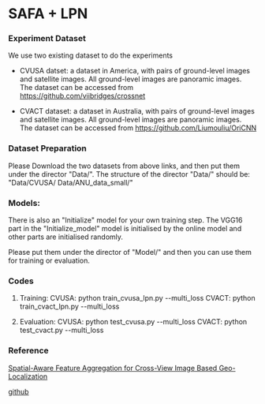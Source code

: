 # SAFA + LPN


### Experiment Dataset
We use two existing dataset to do the experiments

- CVUSA datset: a dataset in America, with pairs of ground-level images and satellite images. All ground-level images are panoramic images.  
	The dataset can be accessed from https://github.com/viibridges/crossnet

- CVACT dataset: a dataset in Australia, with pairs of ground-level images and satellite images. All ground-level images are panoramic images.  
	The dataset can be accessed from https://github.com/Liumouliu/OriCNN


### Dataset Preparation
Please Download the two datasets from above links, and then put them under the director "Data/". The structure of the director "Data/" should be:
"Data/CVUSA/
 Data/ANU_data_small/"

### Models:

There is also an "Initialize" model for your own training step. The VGG16 part in the "Initialize_model" model is initialised by the online model and other parts are initialised randomly. 

Please put them under the director of "Model/" and then you can use them for training or evaluation.


### Codes

1. Training:
	CVUSA: python train_cvusa_lpn.py --multi_loss
	CVACT: python train_cvact_lpn.py --multi_loss

2. Evaluation:
	CVUSA: python test_cvusa.py --multi_loss
	CVACT: python test_cvact.py --multi_loss


### Reference  
[Spatial-Aware Feature Aggregation for Cross-View Image Based Geo-Localization](http://papers.nips.cc/paper/9199-spatial-aware-feature-aggregation-for-image-based-cross-view-geo-localization.pdf)

[github](https://github.com/shiyujiao/cross_view_localization_SAFA.git)
